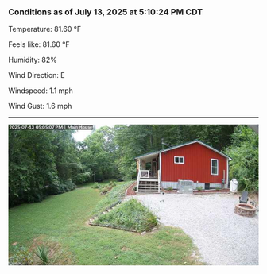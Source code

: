 ### Conditions as of July 13, 2025 at 5:10:24 PM CDT 

Temperature: 81.60 &deg;F

Feels like: 81.60 &deg;F

Humidity: 82%

Wind Direction: E

Windspeed: 1.1 mph

Wind Gust: 1.6 mph

---

<img src="./images/latest.jpeg"/>

